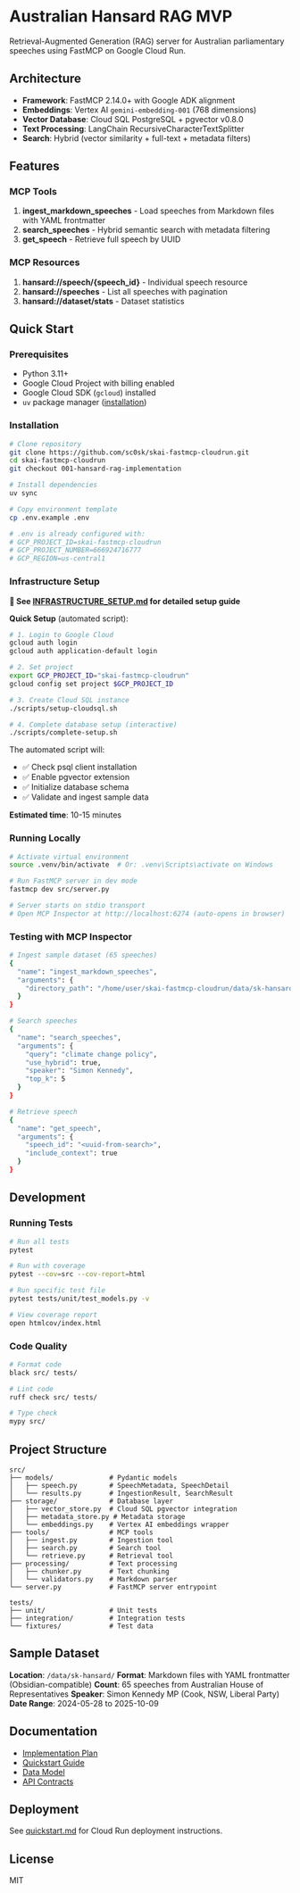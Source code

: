 # Australian Hansard RAG MVP

Retrieval-Augmented Generation (RAG) server for Australian parliamentary speeches using FastMCP on Google Cloud Run.

## Architecture

- **Framework**: FastMCP 2.14.0+ with Google ADK alignment
- **Embeddings**: Vertex AI `gemini-embedding-001` (768 dimensions)
- **Vector Database**: Cloud SQL PostgreSQL + pgvector v0.8.0
- **Text Processing**: LangChain RecursiveCharacterTextSplitter
- **Search**: Hybrid (vector similarity + full-text + metadata filters)

## Features

### MCP Tools

1. **ingest_markdown_speeches** - Load speeches from Markdown files with YAML frontmatter
2. **search_speeches** - Hybrid semantic search with metadata filtering
3. **get_speech** - Retrieve full speech by UUID

### MCP Resources

1. **hansard://speech/{speech_id}** - Individual speech resource
2. **hansard://speeches** - List all speeches with pagination
3. **hansard://dataset/stats** - Dataset statistics

## Quick Start

### Prerequisites

- Python 3.11+
- Google Cloud Project with billing enabled
- Google Cloud SDK (`gcloud`) installed
- `uv` package manager ([installation](https://github.com/astral-sh/uv))

### Installation

```bash
# Clone repository
git clone https://github.com/sc0sk/skai-fastmcp-cloudrun.git
cd skai-fastmcp-cloudrun
git checkout 001-hansard-rag-implementation

# Install dependencies
uv sync

# Copy environment template
cp .env.example .env

# .env is already configured with:
# GCP_PROJECT_ID=skai-fastmcp-cloudrun
# GCP_PROJECT_NUMBER=666924716777
# GCP_REGION=us-central1
```

### Infrastructure Setup

**📖 See [INFRASTRUCTURE_SETUP.md](INFRASTRUCTURE_SETUP.md) for detailed setup guide**

**Quick Setup** (automated script):

```bash
# 1. Login to Google Cloud
gcloud auth login
gcloud auth application-default login

# 2. Set project
export GCP_PROJECT_ID="skai-fastmcp-cloudrun"
gcloud config set project $GCP_PROJECT_ID

# 3. Create Cloud SQL instance
./scripts/setup-cloudsql.sh

# 4. Complete database setup (interactive)
./scripts/complete-setup.sh
```

The automated script will:
- ✅ Check psql client installation
- ✅ Enable pgvector extension
- ✅ Initialize database schema
- ✅ Validate and ingest sample data

**Estimated time**: 10-15 minutes

### Running Locally

```bash
# Activate virtual environment
source .venv/bin/activate  # Or: .venv\Scripts\activate on Windows

# Run FastMCP server in dev mode
fastmcp dev src/server.py

# Server starts on stdio transport
# Open MCP Inspector at http://localhost:6274 (auto-opens in browser)
```

### Testing with MCP Inspector

```bash
# Ingest sample dataset (65 speeches)
{
  "name": "ingest_markdown_speeches",
  "arguments": {
    "directory_path": "/home/user/skai-fastmcp-cloudrun/data/sk-hansard"
  }
}

# Search speeches
{
  "name": "search_speeches",
  "arguments": {
    "query": "climate change policy",
    "use_hybrid": true,
    "speaker": "Simon Kennedy",
    "top_k": 5
  }
}

# Retrieve speech
{
  "name": "get_speech",
  "arguments": {
    "speech_id": "<uuid-from-search>",
    "include_context": true
  }
}
```

## Development

### Running Tests

```bash
# Run all tests
pytest

# Run with coverage
pytest --cov=src --cov-report=html

# Run specific test file
pytest tests/unit/test_models.py -v

# View coverage report
open htmlcov/index.html
```

### Code Quality

```bash
# Format code
black src/ tests/

# Lint code
ruff check src/ tests/

# Type check
mypy src/
```

## Project Structure

```
src/
├── models/              # Pydantic models
│   ├── speech.py        # SpeechMetadata, SpeechDetail
│   └── results.py       # IngestionResult, SearchResult
├── storage/             # Database layer
│   ├── vector_store.py  # Cloud SQL pgvector integration
│   ├── metadata_store.py # Metadata storage
│   └── embeddings.py    # Vertex AI embeddings wrapper
├── tools/               # MCP tools
│   ├── ingest.py        # Ingestion tool
│   ├── search.py        # Search tool
│   └── retrieve.py      # Retrieval tool
├── processing/          # Text processing
│   ├── chunker.py       # Text chunking
│   └── validators.py    # Markdown parser
└── server.py            # FastMCP server entrypoint

tests/
├── unit/                # Unit tests
├── integration/         # Integration tests
└── fixtures/            # Test data
```

## Sample Dataset

**Location**: `/data/sk-hansard/`
**Format**: Markdown files with YAML frontmatter (Obsidian-compatible)
**Count**: 65 speeches from Australian House of Representatives
**Speaker**: Simon Kennedy MP (Cook, NSW, Liberal Party)
**Date Range**: 2024-05-28 to 2025-10-09

## Documentation

- [Implementation Plan](specs/001-hansard-rag-implementation/plan.md)
- [Quickstart Guide](specs/001-hansard-rag-implementation/quickstart.md)
- [Data Model](specs/001-hansard-rag-implementation/data-model.md)
- [API Contracts](specs/001-hansard-rag-implementation/contracts/)

## Deployment

See [quickstart.md](specs/001-hansard-rag-implementation/quickstart.md) for Cloud Run deployment instructions.

## License

MIT

